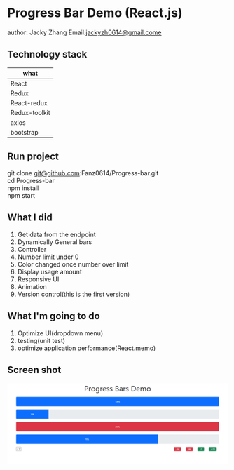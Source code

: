 Progress Bar Demo (React.js)
====
author: Jacky Zhang  Email:jackyzh0614@gmail.come  

Technology stack
----------

| what   |
| ---------- |
| React    | 
| Redux     |
| React-redux     | 
| Redux-toolkit     | 
| axios     |
| bootstrap    | 


Run project
-----------
git clone git@github.com:Fanz0614/Progress-bar.git <br>
cd Progress-bar <br>
npm install <br>
npm start <br>

What I did 
---------
1. Get data from the endpoint
2. Dynamically General bars
3. Controller
4. Number limit under 0
5. Color changed once number over limit
6. Display usage amount
7. Responsive UI
8. Animation
9. Version control(this is the first version)

What I'm going to do
--------------
1. Optimize UI(dropdown menu)
2. testing(unit test)
3. optimize application performance(React.memo)

Screen shot
-----------
![Alt text](https://raw.githubusercontent.com/Fanz0614/pic/master/snapshot.PNG)


